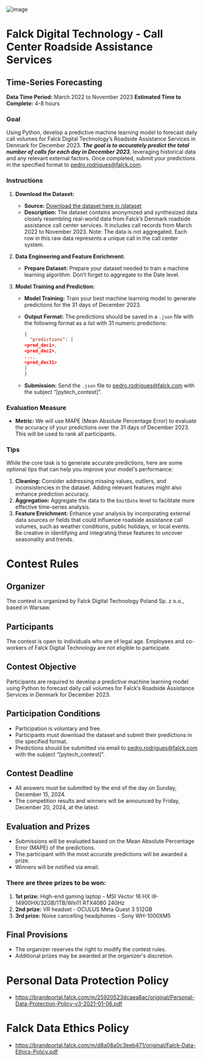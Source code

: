 
![image](https://github.com/user-attachments/assets/910d7539-fbbd-48e8-adc8-687e5aca9fc2)

# Falck Digital Technology - Call Center Roadside Assistance Services

## Time-Series Forecasting

**Data Time Period:** March 2022 to November 2023
**Estimated Time to Complete:** 4-8 hours

### Goal

Using Python, develop a predictive machine learning model to forecast daily call volumes for Falck Digital Technology’s Roadside Assistance Services in Denmark for December 2023. **_The goal is to accurately predict the total number of calls for each day in December 2023_**, leveraging historical data and any relevant external factors. Once completed, submit your predictions in the specified format to pedro.rodrigues@falck.com.

### Instructions

1. **Download the Dataset:**
   - **Source:** [Download the dataset here in /dataset](/dataset)
   - **Description:** The dataset contains anonymized and synthesized data closely resembling real-world data from Falck’s Denmark roadside assistance call center services. It includes call records from March 2022 to November 2023. Note: The data is not aggregated. Each row in this raw data represents a unique call in the call center system.

2. **Data Engineering and Feature Enrichment:**
   - **Prepare Dataset:** Prepare your dataset needed to train a machine learning algorithm. Don’t forget to aggregate to the Date level.

3. **Model Training and Prediction:**
   - **Model Training:** Train your best machine learning model to generate predictions for the 31 days of December 2023.
   - **Output Format:** The predictions should be saved in a `.json` file with the following format as a list with 31 numeric predictions:

     ```json
     {
       "predictions": [
     <pred_dec1>,
     <pred_dec2>,
     ...,
     <pred_dec31>
     ]
     }
     ```
   - **Submission:** Send the `.json` file to pedro.rodrigues@falck.com with the subject “[pytech_contest]”.

### Evaluation Measure

- **Metric:** We will use MAPE (Mean Absolute Percentage Error) to evaluate the accuracy of your predictions over the 31 days of December 2023. This will be used to rank all participants.

### Tips

While the core task is to generate accurate predictions, here are some optional tips that can help you improve your model's performance:

1. **Cleaning:** Consider addressing missing values, outliers, and inconsistencies in the dataset. Adding relevant features might also enhance prediction accuracy.
2. **Aggregation:** Aggregate the data to the `EmitDate` level to facilitate more effective time-series analysis.
3. **Feature Enrichment:** Enhance your analysis by incorporating external data sources or fields that could influence roadside assistance call volumes, such as weather conditions, public holidays, or local events. Be creative in identifying and integrating these features to uncover seasonality and trends.

# Contest Rules

## Organizer

The contest is organized by Falck Digital Technology Poland Sp. z o.o., based in Warsaw.

## Participants

The contest is open to individuals who are of legal age. Employees and co-workers of Falck Digital Technology are not eligible to participate.

## Contest Objective

Participants are required to develop a predictive machine learning model using Python to forecast daily call volumes for Falck’s Roadside Assistance Services in Denmark for December 2023.

## Participation Conditions

- Participation is voluntary and free.
- Participants must download the dataset and submit their predictions in the specified format.
- Predictions should be submitted via email to pedro.rodrigues@falck.com with the subject “[pytech_contest]”.

## Contest Deadline

- All answers must be submitted by the end of the day on Sunday, December 15, 2024.
- The competition results and winners will be announced by Friday, December 20, 2024, at the latest.

## Evaluation and Prizes

- Submissions will be evaluated based on the Mean Absolute Percentage Error (MAPE) of the predictions.
- The participant with the most accurate predictions will be awarded a prize.
- Winners will be notified via email.

### There are three prizes to be won:

1. **1st prize:** High-end gaming laptop - MSI Vector 16 HX i9-14900HX/32GB/1TB/Win11 RTX4080 240Hz
2. **2nd prize:** VR headset - OCULUS Meta Quest 3 512GB
3. **3rd prize:** Noise cancelling headphones - Sony WH-1000XM5

## Final Provisions

- The organizer reserves the right to modify the contest rules.
- Additional prizes may be awarded at the organizer's discretion.

# Personal Data Protection Policy
- https://brandportal.falck.com/m/25920523dcaea8ac/original/Personal-Data-Protection-Policy-v3-2021-01-06.pdf

# Falck Data Ethics Policy
- https://brandportal.falck.com/m/d8a08a0c3eeb471/original/Falck-Data-Ethics-Policy.pdf
